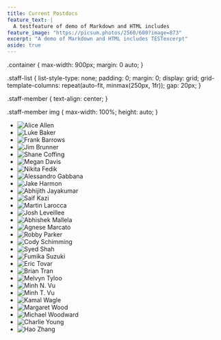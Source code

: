 ```yaml
---
title: Current Postdocs
feature_text: |
  A testfeature of demo of Markdown and HTML includes
feature_image: "https://picsum.photos/2560/600?image=873"
excerpt: "A demo of Markdown and HTML includes TESTexcerpt"
aside: true
---
```


.container {
    max-width: 900px;
    margin: 0 auto;
}

.staff-list {
    list-style-type: none;
    padding: 0;
    margin: 0;
    display: grid;
    grid-template-columns: repeat(auto-fit, minmax(250px, 1fr));
    gap: 20px;
}

.staff-member {
    text-align: center;
}

.staff-member img {
    max-width: 100%;
    height: auto;
}


<div class="container">
    <ul class="staff-list">
        <li class="staff-member">
            <img src="assets/photos/postdocs/Allen-Alice.png" alt="Alice Allen">
        </li>
        <li class="staff-member">
            <img src="assets/photos/postdocs/Baker-Luke.png" alt="Luke Baker">
        </li>
        <li class="staff-member">
            <img src="assets/photos/postdocs/Barrows-Frank.png" alt="Frank Barrows">
        </li>
        <li class="staff-member">
            <img src="assets/photos/postdocs/Brunner-Jim.png" alt="Jim Brunner">
         </li>
        <li class="staff-member">
            <img src="assets/photos/postdocs/Coffing-Shane.png" alt="Shane Coffing">
        </li>
        <li class="staff-member">
            <img src="assets/photos/postdocs/Davis-Megan.png" alt="Megan Davis">
        </li>
        <li class="staff-member">
            <img src="assets/photos/postdocs/Fedik-Nikita.png" alt="Nikita Fedik">
        </li>
        <li class="staff-member">
            <img src="assets/photos/postdocs/Gabbana-Alessandro.png" alt="Alessandro Gabbana">
        </li>   
        <li class="staff-member">
            <img src="assets/photos/postdocs/Harmon-Jake.png" alt="Jake Harmon">
        </li>
        <li class="staff-member">
            <img src="assets/photos/postdocs/Jayakumar-Abhijith.png" alt="Abhijith Jayakumar">
        </li>
        <li class="staff-member">
            <img src="assets/photos/postdocs/Kazi-Saif.png" alt="Saif Kazi">
        </li>
        <li class="staff-member">
            <img src="assets/photos/postdocs/Larocca-Martin.png" alt="Martin Larocca">
         </li>
        <li class="staff-member">
            <img src="assets/photos/postdocs/Leveillee-Josh.png" alt="Josh Leveillee">
        </li>
        <li class="staff-member">
            <img src="assets/photos/postdocs/Mallela-Abhishek.png" alt="Abhishek Mallela">
        </li>
        <li class="staff-member">
            <img src="assets/photos/postdocs/Marcato-Agnese.png" alt="Agnese Marcato">
        </li>
        <li class="staff-member">
            <img src="assets/photos/postdocs/Parker-Robby.png" alt="Robby Parker">
        </li>   
        <li class="staff-member">
            <img src="assets/photos/postdocs/Schimming-Cody.png" alt="Cody Schimming">
        </li>
        <li class="staff-member">
            <img src="assets/photos/postdocs/Shah-Syed.png" alt="Syed Shah">
        </li>
        <li class="staff-member">
            <img src="assets/photos/postdocs/Suzuki-Fumika.png" alt="Fumika Suzuki">
        </li>
        <li class="staff-member">
            <img src="assets/photos/postdocs/Tovar-Eric.png" alt="Eric Tovar">
         </li>
        <li class="staff-member">
            <img src="assets/photos/postdocs/Tran-Brian.png" alt="Brian Tran">
        </li>
        <li class="staff-member">
            <img src="assets/photos/postdocs/Tyloo-Melvyn.png" alt="Melvyn Tyloo">
        </li>
        <li class="staff-member">
            <img src="assets/photos/postdocs/Vu-MinhN.png" alt="Minh N. Vu">
        </li>
        <li class="staff-member">
            <img src="assets/photos/postdocs/Vu-MinhT.png" alt="Minh T. Vu">
        </li>   
        <li class="staff-member">
            <img src="assets/photos/postdocs/Wagle-Kamal.png" alt="Kamal Wagle">
        </li>
        <li class="staff-member">
            <img src="assets/photos/postdocs/Wood-Margaret.png" alt="Margaret Wood">
        </li>
        <li class="staff-member">
            <img src="assets/photos/postdocs/Woodward-Michael.png" alt="Michael Woodward">
        </li>
        <li class="staff-member">
            <img src="assets/photos/postdocs/Young-Charlie.png" alt="Charlie Young">
         </li>
        <li class="staff-member">
            <img src="assets/photos/postdocs/Zhang-Hao.png" alt="Hao Zhang">
        </li>
        <!-- Add more staff members as needed -->
    </ul>
</div>
